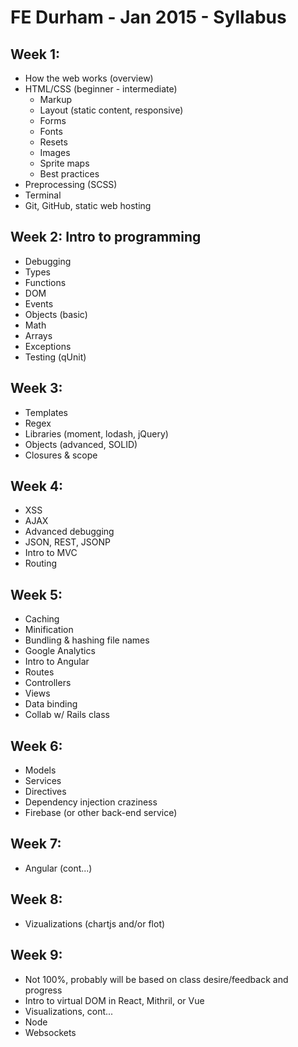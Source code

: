 # FE Durham - Jan 2015 - Syllabus

## Week 1:

* How the web works (overview)
* HTML/CSS (beginner - intermediate)
	- Markup
	- Layout (static content, responsive)
	- Forms
	- Fonts
	- Resets
	- Images
	- Sprite maps
	- Best practices
* Preprocessing (SCSS)
* Terminal
* Git, GitHub, static web hosting

## Week 2: Intro to programming

* Debugging
* Types
* Functions
* DOM
* Events
* Objects (basic)
* Math
* Arrays
* Exceptions
* Testing (qUnit)

## Week 3:

* Templates
* Regex
* Libraries (moment, lodash, jQuery)
* Objects (advanced, SOLID)
* Closures & scope

## Week 4:

* XSS
* AJAX
* Advanced debugging
* JSON, REST, JSONP
* Intro to MVC
* Routing

## Week 5:

* Caching
* Minification
* Bundling & hashing file names
* Google Analytics
* Intro to Angular
* Routes
* Controllers
* Views
* Data binding
* Collab w/ Rails class

## Week 6:

* Models
* Services
* Directives
* Dependency injection craziness
* Firebase (or other back-end service)

## Week 7:

* Angular (cont...)

## Week 8:

* Vizualizations (chartjs and/or flot)

## Week 9:
* Not 100%, probably will be based on class desire/feedback and progress
* Intro to virtual DOM in React, Mithril, or Vue
* Visualizations, cont...
* Node
* Websockets
